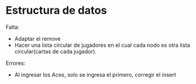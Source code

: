 # Estructura de datos

Falta:
- Adaptar el remove
- Hacer una lista circular de jugadores en el cual cada nodo es otra lista circular(cartas de cada jugador).

Errores:
- Al ingresar los Aces, solo se ingresa el primero, corregir el insert
